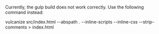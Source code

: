 Currently, the gulp build does not work correctly. Use the following command instead:

  vulcanize src/index.html --abspath . --inline-scripts --inline-css --strip-comments > index.html
